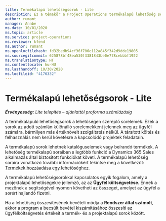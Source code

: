 ```yaml
---
title: Termékalapú lehetőségsorok - Lite
description: Ez a témakör a Project Operations termékalapú lehetőség sorelemeit ismerteti.
author: rumant
manager: Annbe
ms.date: 10/01/2020
ms.topic: article
ms.service: project-operations
ms.reviewer: kfend
ms.author: rumant
ms.openlocfilehash: fd32bedb94cf36f706c112a845f342d9dde19805
ms.sourcegitcommit: 625878bf48ea530f3381843be0e778cebbbf1922
ms.translationtype: HT
ms.contentlocale: hu-HU
ms.lasthandoff: 10/30/2020
ms.locfileid: "4176332"
---
```

# <a name="product-based-opportunity-lines---lite"></a>Termékalapú lehetőségsorok - Lite

_**Érvényesség:** Lite telepítés – ajánlattól proforma számlázásig_

A termékalapuló lehetőségsorok a lehetőségen szereplő sorelemek. Ezek a sorok az adott számlán különálló sorelemekként jelennek meg az ügyfél számára, bármilyen más értéknövelt szolgáltatás nélkül. A társított költés és felhasználás nem kerül követésre a kapcsolódó projektek feladatain.

A termékalapú sorok lehetnek katalóguselemek vagy beírandó termékek. A lehetőség termékalapú soraiban a legtöbb funkció a Dynamics 365 Sales alkalmazás által biztosított funkciókat követi. A termékalapú lehetőség soraira vonatkozó további információkért tekintse meg a következőt: [Termékek hozzáadása egy lehetőséghez](https://docs.microsoft.com/dynamics365/sales-enterprise/add-products-opportunity).

A termékalapú lehetőségsorokkal kapcsolatos egyik fogalom, amely a projektalapú lehetőségekre jellemző, az az **Ügyfél költségvetése**. Ennek a mezőnek a segítségével nyomon követheti az összeget, amelyet az ügyfél a sorért hajlandó fizetni.

Ha a lehetőség összesítésének bevételi módja a **Rendszer által számolt**, akkor a program a becsült bevétel kiszámításához összesíti az ügyfélköltségvetés értékeit a termék- és a projektalapú sorok között.
